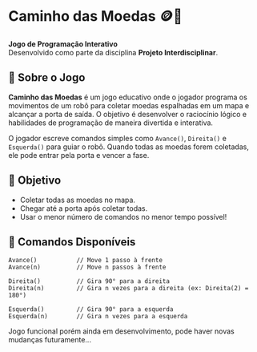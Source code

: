 # Caminho das Moedas 🪙🤖

**Jogo de Programação Interativo**  
Desenvolvido como parte da disciplina **Projeto Interdisciplinar**.

## 🧠 Sobre o Jogo

**Caminho das Moedas** é um jogo educativo onde o jogador programa os movimentos de um robô para coletar moedas espalhadas em um mapa e alcançar a porta de saída. O objetivo é desenvolver o raciocínio lógico e habilidades de programação de maneira divertida e interativa.

O jogador escreve comandos simples como `Avance()`, `Direita()` e `Esquerda()` para guiar o robô. Quando todas as moedas forem coletadas, ele pode entrar pela porta e vencer a fase.

## 🎯 Objetivo

- Coletar todas as moedas no mapa.
- Chegar até a porta após coletar todas.
- Usar o menor número de comandos no menor tempo possível!

## 🧾 Comandos Disponíveis

```plaintext
Avance()           // Move 1 passo à frente
Avance(n)          // Move n passos à frente

Direita()          // Gira 90° para a direita
Direita(n)         // Gira n vezes para a direita (ex: Direita(2) = 180°)

Esquerda()         // Gira 90° para a esquerda
Esquerda(n)        // Gira n vezes para a esquerda
```
Jogo funcional porém ainda em desenvolvimento, pode haver novas mudanças futuramente...
